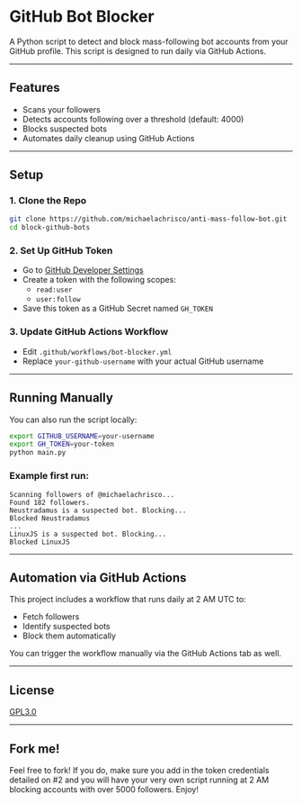 # GitHub Bot Blocker

A Python script to detect and block mass-following bot accounts from your GitHub profile. This script is designed to run daily via GitHub Actions.

---

## Features
- Scans your followers 
- Detects accounts following over a threshold (default: 4000)
- Blocks suspected bots
- Automates daily cleanup using GitHub Actions

---

## Setup

### 1. Clone the Repo
```bash
git clone https://github.com/michaelachrisco/anti-mass-follow-bot.git
cd block-github-bots
```

### 2. Set Up GitHub Token
- Go to [GitHub Developer Settings](https://github.com/settings/tokens)
- Create a token with the following scopes:
  - `read:user`
  - `user:follow`
- Save this token as a GitHub Secret named `GH_TOKEN`

### 3. Update GitHub Actions Workflow
- Edit `.github/workflows/bot-blocker.yml`
- Replace `your-github-username` with your actual GitHub username

---

## Running Manually

You can also run the script locally:
```bash
export GITHUB_USERNAME=your-username
export GH_TOKEN=your-token
python main.py
```
### Example first run:
```
Scanning followers of @michaelachrisco...
Found 182 followers.
Neustradamus is a suspected bot. Blocking...
Blocked Neustradamus
...
LinuxJS is a suspected bot. Blocking...
Blocked LinuxJS
```


---

## Automation via GitHub Actions

This project includes a workflow that runs daily at 2 AM UTC to:
- Fetch followers
- Identify suspected bots
- Block them automatically

You can trigger the workflow manually via the GitHub Actions tab as well.

---

## License
[GPL3.0](https://opensource.org/license/gpl-3-0)

---

## Fork me!
Feel free to fork! If you do, make sure you add in the token credentials detailed on #2 and you will have your very own script running at 2 AM blocking accounts with over 5000 followers.
Enjoy!

